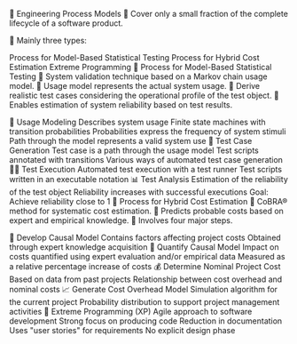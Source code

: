 🚀 Engineering Process Models
🔸 Cover only a small fraction of the complete lifecycle of a software product.

🔸 Mainly three types:

Process for Model-Based Statistical Testing
Process for Hybrid Cost Estimation
Extreme Programming
🚀 Process for Model-Based Statistical Testing
🔹 System validation technique based on a Markov chain usage model.
🔹 Usage model represents the actual system usage.
🔹 Derive realistic test cases considering the operational profile of the test object.
🔹 Enables estimation of system reliability based on test results.

🧩 Usage Modeling
Describes system usage
Finite state machines with transition probabilities
Probabilities express the frequency of system stimuli
Path through the model represents a valid system use
🎯 Test Case Generation
Test case is a path through the usage model
Test scripts annotated with transitions
Various ways of automated test case generation
🏃‍♀️ Test Execution
Automated test execution with a test runner
Test scripts written in an executable notation
📊 Test Analysis
Estimation of the reliability of the test object
Reliability increases with successful executions
Goal: Achieve reliability close to 1
🚀 Process for Hybrid Cost Estimation
🔹 CoBRA® method for systematic cost estimation.
🔹 Predicts probable costs based on expert and empirical knowledge.
🔹 Involves four major steps.

🔧 Develop Causal Model
Contains factors affecting project costs
Obtained through expert knowledge acquisition
🔢 Quantify Causal Model
Impact on costs quantified using expert evaluation and/or empirical data
Measured as a relative percentage increase of costs
💰 Determine Nominal Project Cost
Based on data from past projects
Relationship between cost overhead and nominal costs
📈 Generate Cost Overhead Model
Simulation algorithm for the current project
Probability distribution to support project management activities
🚀 Extreme Programming (XP)
Agile approach to software development
Strong focus on producing code
Reduction in documentation
Uses "user stories" for requirements
No explicit design phase
